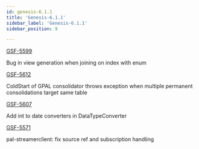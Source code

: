 ```yaml
---
id: genesis-6.1.1
title: 'Genesis-6.1.1'
sidebar_label: 'Genesis-6.1.1'
sidebar_position: 9

---
```


[GSF-5599](https://genesisglobal.atlassian.net/browse/GSF-5599)

Bug in view generation when joining on index with enum

[GSF-5612](https://genesisglobal.atlassian.net/browse/GSF-5612)

ColdStart of GPAL consolidator throws exception when multiple permanent consolidations target same table

[GSF-5607](https://genesisglobal.atlassian.net/browse/GSF-5607)

Add int to date converters in DataTypeConverter

[GSF-5571](https://genesisglobal.atlassian.net/browse/GSF-5571)

pal-streamerclient: fix source ref and subscription handling